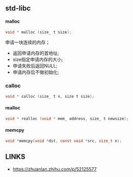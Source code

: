 


## std-libc

#### malloc

```c
void * malloc (size_ t size);
```

申请一块连续的内存；

* 返回申请内存的首地址;
* size指定申请内存的大小;
* 申请失败后返回NULL;
* 申请内存后不做初始化;

### calloc

```c
void * calloc (size_ t n, size t size);
```

#### realloc

```c
void * realloc (void * mem_ address, size_ t newsize);
```

#### memcpy

```c
void *memcpy(void *dst, const void *src, size_t n);
```

## LINKS

* <https://zhuanlan.zhihu.com/p/52125577>